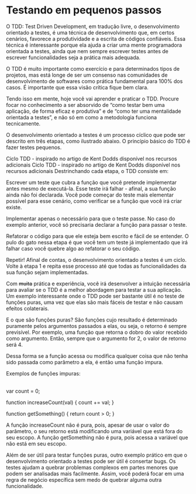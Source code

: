 # Testando em pequenos passos
O TDD: Test Driven Development, em tradução livre, o desenvolvimento orientado a testes, é uma técnica de desenvolvimento que, em certos cenários, favorece a produtividade e a escrita de códigos confiáveis. Essa técnica é interessante porque ela ajuda a criar uma mente programadora orientada a testes, ainda que nem sempre escrever testes antes de escrever funcionalidades seja a prática mais adequada.

O TDD é muito importante como exercício e para determinados tipos de projetos, mas está longe de ser um consenso nas comunidades de desenvolvimento de softwares como prática fundamental para 100% dos casos. É importante que essa visão crítica fique bem clara.

Tendo isso em mente, hoje você vai aprender e praticar o TDD. Procure focar no conhecimento a ser absorvido de “como testar bem uma aplicação, de forma eficaz e produtiva” e de “como ter uma mentalidade orientada a testes”, e não só em como a metodologia funciona tecnicamente.

O desenvolvimento orientado a testes é um processo cíclico que pode ser descrito em três etapas, como ilustrado abaixo. O princípio básico do TDD é fazer testes pequenos.

Ciclo TDD - inspirado no artigo de Kent Dodds disponível nos recursos adicionais
Ciclo TDD - inspirado no artigo de Kent Dodds disponível nos recursos adicionais
Destrinchando cada etapa, o TDD consiste em:

Escrever um teste que cubra a função que você pretende implementar antes mesmo de executá-la. Esse teste irá falhar - afinal, a sua função ainda não foi declarada. Você pode começar do teste mais elementar possível para esse cenário, como verificar se a função que você irá criar existe.

Implementar apenas o necessário para que o teste passe. No caso do exemplo anterior, você só precisaria declarar a função para passar o teste.

Refatorar o código para que ele esteja bem escrito e fácil de se entender. O pulo do gato nessa etapa é que você tem um teste já implementado que irá falhar caso você quebre algo ao refatorar o seu código.

Repetir! Afinal de contas, o desenvolvimento orientado a testes é um ciclo. Volte à etapa 1 e repita esse processo até que todas as funcionalidades da sua função sejam implementadas.

Com ~~muita~~ prática e experiência, você irá desenvolver a intuição necessária para avaliar se o TDD é a melhor abordagem para testar a sua aplicação. Um exemplo interessante onde o TDD pode ser bastante útil é no teste de funções puras, uma vez que elas são mais fáceis de testar e não causam efeitos colaterais.

E o que são funções puras? São funções cujo resultado é determinado puramente pelos argumentos passados a elas, ou seja, o retorno é sempre previsível. Por exemplo, uma função que retorna o dobro do valor recebido como argumento. Então, sempre que o argumento for 2, o valor de retorno será 4.

Dessa forma se a função acessa ou modifica qualquer coisa que não tenha sido passada como parâmetro a ela, é então uma função impura.

Exemplos de funções impuras:

<br>
var count = 0;

function increaseCount(val) {
    count += val;
}

function getSomething() {
    return count > 0;
}
<br>

A função increaseCount não é pura, pois, apesar de usar o valor do parâmetro, o seu retorno está modificando uma variável que está fora do seu escopo. A função getSomething não é pura, pois acessa a variável que não está em seu escopo.

Além de ser útil para testar funções puras, outro exemplo prático em que o desenvolvimento orientado a testes pode ser útil é consertar bugs. Os testes ajudam a quebrar problemas complexos em partes menores que podem ser analisadas mais facilmente. Assim, você poderá focar em uma regra de negócio específica sem medo de quebrar alguma outra funcionalidade.
